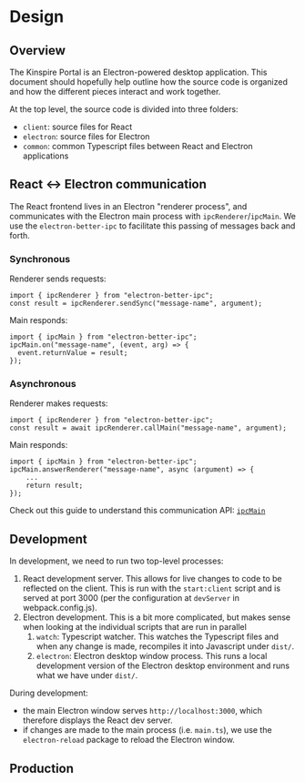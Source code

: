 # Design

## Overview

The Kinspire Portal is an Electron-powered desktop application. This document should hopefully help outline how the source code is organized and how the different pieces interact and work together.

At the top level, the source code is divided into three folders:

- `client`: source files for React
- `electron`: source files for Electron
- `common`: common Typescript files between React and Electron applications

## React <-> Electron communication

The React frontend lives in an Electron "renderer process", and communicates with the Electron main process with `ipcRenderer`/`ipcMain`. We use the `electron-better-ipc` to facilitate this passing of messages back and forth.

### Synchronous

Renderer sends requests:

```
import { ipcRenderer } from "electron-better-ipc";
const result = ipcRenderer.sendSync("message-name", argument);
```

Main responds:

```
import { ipcMain } from "electron-better-ipc";
ipcMain.on("message-name", (event, arg) => {
  event.returnValue = result;
});
```

### Asynchronous

Renderer makes requests:

```
import { ipcRenderer } from "electron-better-ipc";
const result = await ipcRenderer.callMain("message-name", argument);
```

Main responds:

```
import { ipcMain } from "electron-better-ipc";
ipcMain.answerRenderer("message-name", async (argument) => {
    ...
    return result;
});
```

Check out this guide to understand this communication API: [`ipcMain`](https://www.electronjs.org/docs/api/ipc-main)

## Development

In development, we need to run two top-level processes:

1. React development server. This allows for live changes to code to be reflected on the client. This is run with the `start:client` script and is served at port 3000 (per the configuration at `devServer` in webpack.config.js).
2. Electron development. This is a bit more complicated, but makes sense when looking at the individual scripts that are run in parallel
   1. `watch`: Typescript watcher. This watches the Typescript files and when any change is made, recompiles it into Javascript under `dist/`.
   2. `electron`: Electron desktop window process. This runs a local development version of the Electron desktop environment and runs what we have under `dist/`.

During development:

- the main Electron window serves `http://localhost:3000`, which therefore displays the React dev server.
- if changes are made to the main process (i.e. `main.ts`), we use the `electron-reload` package to reload the Electron window.

## Production

```

```
